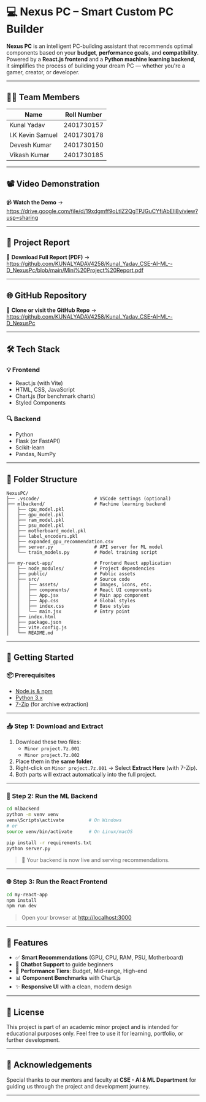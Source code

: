 
# 💻 Nexus PC – Smart Custom PC Builder

**Nexus PC** is an intelligent PC-building assistant that recommends optimal components based on your **budget**, **performance goals**, and **compatibility**. Powered by a **React.js frontend** and a **Python machine learning backend**, it simplifies the process of building your dream PC — whether you're a gamer, creator, or developer.

---

## 👨‍💻 Team Members

| Name              | Roll Number     |
|-------------------|-----------------|
| Kunal Yadav       | 2401730157       |
| I.K Kevin Samuel  | 2401730178       |
| Devesh Kumar      | 2401730150       |
| Vikash Kumar      | 2401730185       |

---

## 📽️ Video Demonstration

📹 **Watch the Demo** → https://drive.google.com/file/d/19xdgmff9oLtlZ2QgTPJGuCYfiAbEll8y/view?usp=sharing

---

## 📄 Project Report

📘 **Download Full Report (PDF)** → https://github.com/KUNALYADAV4258/Kunal_Yadav_CSE-AI-ML--D_NexusPc/blob/main/Mini%20Project%20Report.pdf

---

## 🌐 GitHub Repository

🔗 **Clone or visit the GitHub Repo** → https://github.com/KUNALYADAV4258/Kunal_Yadav_CSE-AI-ML--D_NexusPc

---

## 🛠️ Tech Stack

### 💡 Frontend
- React.js (with Vite)
- HTML, CSS, JavaScript
- Chart.js (for benchmark charts)
- Styled Components

### 🔍 Backend
- Python
- Flask (or FastAPI)
- Scikit-learn
- Pandas, NumPy

---

## 📁 Folder Structure

```
NexusPC/
├── .vscode/                    # VSCode settings (optional)
├── mlbackend/                  # Machine learning backend
│   ├── cpu_model.pkl
│   ├── gpu_model.pkl
│   ├── ram_model.pkl
│   ├── psu_model.pkl
│   ├── motherboard_model.pkl
│   ├── label_encoders.pkl
│   ├── expanded_gpu_recommendation.csv
│   ├── server.py               # API server for ML model
│   └── train_models.py         # Model training script
│
├── my-react-app/               # Frontend React application
│   ├── node_modules/           # Project dependencies
│   ├── public/                 # Public assets
│   ├── src/                    # Source code
│   │   ├── assets/             # Images, icons, etc.
│   │   ├── components/         # React UI components
│   │   ├── App.jsx             # Main app component
│   │   ├── App.css             # Global styles
│   │   ├── index.css           # Base styles
│   │   └── main.jsx            # Entry point
│   ├── index.html
│   ├── package.json
│   ├── vite.config.js
│   └── README.md
```

---

## 🚀 Getting Started

### 📦 Prerequisites
- [Node.js & npm](https://nodejs.org/)
- [Python 3.x](https://www.python.org/)
- [7-Zip](https://www.7-zip.org/) (for archive extraction)

---

### 📥 Step 1: Download and Extract

1. Download these two files:
   - `Minor project.7z.001`
   - `Minor project.7z.002`
2. Place them in the **same folder**.
3. Right-click on `Minor project.7z.001` → Select **Extract Here** (with 7-Zip).
4. Both parts will extract automatically into the full project.

---

### 🧠 Step 2: Run the ML Backend

```bash
cd mlbackend
python -m venv venv
venv\Scripts\activate         # On Windows
# or
source venv/bin/activate      # On Linux/macOS

pip install -r requirements.txt
python server.py
```

> 🧠 Your backend is now live and serving recommendations.

---

### 🌐 Step 3: Run the React Frontend

```bash
cd my-react-app
npm install
npm run dev
```

> Open your browser at [http://localhost:3000](http://localhost:3000)

---

## 🧠 Features

- ✅ **Smart Recommendations** (GPU, CPU, RAM, PSU, Motherboard)
- 💬 **Chatbot Support** to guide beginners
- 🎯 **Performance Tiers**: Budget, Mid-range, High-end
- 📊 **Component Benchmarks** with Chart.js
- ✨ **Responsive UI** with a clean, modern design

---

## 📜 License

This project is part of an academic minor project and is intended for educational purposes only. Feel free to use it for learning, portfolio, or further development.

---

## 🙌 Acknowledgements

Special thanks to our mentors and faculty at **CSE - AI & ML Department** for guiding us through the project and development journey.

---
